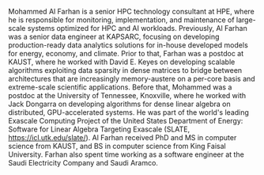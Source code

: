 Mohammed Al Farhan is a senior HPC technology consultant at HPE, where he is
responsible for monitoring, implementation, and maintenance of large-scale
systems optimized for HPC and AI workloads. Previously, Al Farhan was a senior
data engineer at KAPSARC, focusing on developing production-ready data analytics
solutions for in-house developed models for energy, economy, and climate. Prior
to that, Farhan was a postdoc at KAUST, where he worked with David E. Keyes on
developing scalable algorithms exploiting data sparsity in dense matrices to
bridge between architectures that are increasingly memory-austere on a per-core
basis and extreme-scale scientific applications. Before that, Mohammed was a
postdoc at the University of Tennessee, Knoxville, where he worked with Jack
Dongarra on developing algorithms for dense linear algebra on distributed,
GPU-accelerated systems. He was part of the world's leading Exascale Computing
Project of the United States Department of Energy: Software for Linear Algebra
Targeting Exascale (SLATE, https://icl.utk.edu/slate/). Al Farhan received PhD
and MS in computer science from KAUST, and BS in computer science from King
Faisal University. Farhan also spent time working as a software engineer at the
Saudi Electricity Company and Saudi Aramco.
